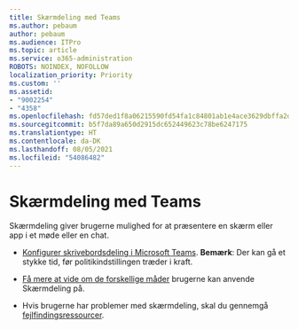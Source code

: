 ```yaml
---
title: Skærmdeling med Teams
ms.author: pebaum
author: pebaum
ms.audience: ITPro
ms.topic: article
ms.service: o365-administration
ROBOTS: NOINDEX, NOFOLLOW
localization_priority: Priority
ms.custom: ''
ms.assetid:
- "9002254"
- "4358"
ms.openlocfilehash: fd57ded1f8a06215590fd54fa1c84801ab1e4ace3629dbffa2d08026139a96fd
ms.sourcegitcommit: b5f7da89a650d2915dc652449623c78be6247175
ms.translationtype: HT
ms.contentlocale: da-DK
ms.lasthandoff: 08/05/2021
ms.locfileid: "54086482"
---
```

# <a name="screen-sharing-with-teams"></a>Skærmdeling med Teams

Skærmdeling giver brugerne mulighed for at præsentere en skærm eller app i et møde eller en chat.

- [Konfigurer skrivebordsdeling i Microsoft Teams](https://docs.microsoft.com/microsoftteams/configure-desktop-sharing). **Bemærk**: Der kan gå et stykke tid, før politikindstillingen træder i kraft. 

- [Få mere at vide om de forskellige måder](https://docs.microsoft.com/microsoftteams/meeting-policies-in-teams#meeting-policy-settings---content-sharing) brugerne kan anvende Skærmdeling på. 

- Hvis brugerne har problemer med skærmdeling, skal du gennemgå [fejlfindingsressourcer](https://docs.microsoft.com/microsoftteams/connectivity-issues). 
